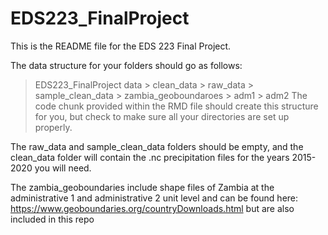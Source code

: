 # EDS223_FinalProject

This is the README file for the EDS 223 Final Project. 

The data structure for your folders should go as follows:

> EDS223_FinalProject
  > data
    > clean_data
    > raw_data
    > sample_clean_data
    > zambia_geoboundaroes
      > adm1
      > adm2
The code chunk provided within the RMD file should create this structure for you, but check to make sure all your directories are set up properly.

The raw_data and sample_clean_data folders should be empty, and the clean_data folder will contain the .nc precipitation files for the years 2015-2020 you will need. 

The zambia_geoboundaries include shape files of Zambia at the administrative 1 and administrative 2 unit level and can be found here: https://www.geoboundaries.org/countryDownloads.html but are also included in this repo
